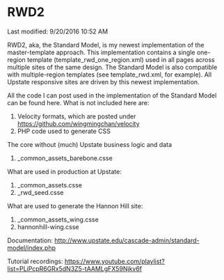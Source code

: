 # RWD2

Last modified: 9/20/2016 10:52 AM

RWD2, aka, the Standard Model, is my newest implementation of the master-template approach. This implementation contains a single one-region template (template_rwd_one_region.xml) used in all pages across multiple sites of the same design. The Standard Model is also compatible with multiple-region templates (see template_rwd.xml, for example). All Upstate responsive sites are driven by this newest implementation.

All the code I can post used in the implementation of the Standard Model can be found here. What is not included here are:

1. Velocity formats, which are posted under https://github.com/wingmingchan/velocity
2. PHP code used to generate CSS

The core without (much) Upstate business logic and data

1.  _common_assets_barebone.csse

What are used in production at Upstate:

1. _common_assets.csse
2. _rwd_seed.csse

What are used to generate the Hannon Hill site:

1. _common_assets_wing.csse
2. hannonhill-wing.csse

Documentation:
http://www.upstate.edu/cascade-admin/standard-model/index.php

Tutorial recordings: https://www.youtube.com/playlist?list=PLiPcpR6GRx5dN3Z5-tAAMLgFX59Njkv6f
